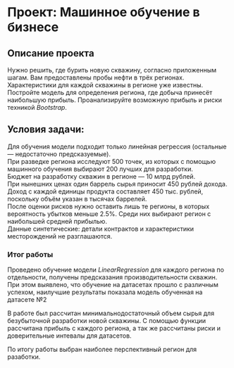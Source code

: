 # Проект: Машинное обучение в бизнесе


## Описание проекта
Нужно решить, где бурить новую скважину, согласно приложенным шагам. Вам предоставлены пробы нефти в трёх регионах. Характеристики для каждой скважины в регионе уже известны. Постройте модель для определения региона, где добыча принесёт наибольшую прибыль. Проанализируйте возможную прибыль и риски техникой *Bootstrap*.

## Условия задачи:
Для обучения модели подходит только линейная регрессия (остальные — недостаточно предсказуемые).  
При разведке региона исследуют 500 точек, из которых с помощью машинного обучения выбирают 200 лучших для разработки.  
Бюджет на разработку скважин в регионе — 10 млрд рублей.  
При нынешних ценах один баррель сырья приносит 450 рублей дохода. Доход с каждой единицы продукта составляет 450 тыс. рублей, поскольку объём указан в тысячах баррелей.  
После оценки рисков нужно оставить лишь те регионы, в которых вероятность убытков меньше 2.5%. Среди них выбирают регион с наибольшей средней прибылью.  
Данные синтетические: детали контрактов и характеристики месторождений не разглашаются.


### Итог работы <a id='concl_6'></a>


Проведено обучение модели *LinearRegression* для каждого региона по отдельности, получены предсказания производительности скважин. При этом выявлено, что обучение на датасетах прошло с различным успехом, наилучшие результаты показала модель обученная на датасете №2

В работе был рассчитан минимальнодостаточный объем сырья для безубыточной разработки новой скважины. С помощью функции рассчитана прибыль с каждого региона, а так же рассчитаны риски и доверительные интевалы для датасетов.

По итогу работы выбран наиболее перспективный регион для разаботки.
